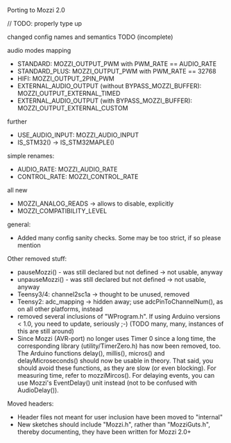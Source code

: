 Porting to Mozzi 2.0

// TODO: properly type up


changed config names and semantics TODO (incomplete)

audio modes mapping

 - STANDARD: MOZZI_OUTPUT_PWM with PWM_RATE == AUDIO_RATE
 - STANDARD_PLUS: MOZZI_OUTPUT_PWM with PWM_RATE == 32768
 - HIFI: MOZZI_OUTPUT_2PIN_PWM
 - EXTERNAL_AUDIO_OUTPUT (without BYPASS_MOZZI_BUFFER): MOZZI_OUTPUT_EXTERNAL_TIMED
 - EXTERNAL_AUDIO_OUTPUT (with BYPASS_MOZZI_BUFFER): MOZZI_OUTPUT_EXTERNAL_CUSTOM 
 
further
 - USE_AUDIO_INPUT: MOZZI_AUDIO_INPUT
 - IS_STM32() -> IS_STM32MAPLE()

simple renames:
 - AUDIO_RATE: MOZZI_AUDIO_RATE
 - CONTROL_RATE: MOZZI_CONTROL_RATE

all new
 - MOZZI_ANALOG_READS -> allows to disable, explicitly
 - MOZZI_COMPATIBILITY_LEVEL

general:
 - Added many config sanity checks. Some may be too strict, if so please mention

Other removed stuff:
 - pauseMozzi() - was still declared but not defined -> not usable, anyway
 - unpauseMozzi() - was still declared but not defined -> not usable, anyway
 - Teensy3/4: channel2sc1a -> thought to be unused, removed
 - Teensy2: adc_mapping -> hidden away; use adcPinToChannelNum(), as on all other platforms, instead
 - removed several inclusions of "WProgram.h". If using Arduino versions < 1.0, you need to update, seriously ;-)  (TODO many, many, instances of this are still around)
 - Since Mozzi (AVR-port) no longer uses Timer 0 since a long time, the corresponding library (utility/TimerZero.h) has now been removed, too.
   The Arduino functions delay(), millis(), micros() and delayMicroseconds() should now be usable in theory. That said,
   you should avoid these functions, as they are slow (or even blocking). For measuring time, refer
   to mozziMircos(). For delaying events, you can use Mozzi's EventDelay() unit instead (not to be confused with AudioDelay()).

Moved headers:
 - Header files not meant for user inclusion have been moved to "internal"
 - New sketches should include "Mozzi.h", rather than "MozziGuts.h", thereby documenting, they have been written for Mozzi 2.0+
